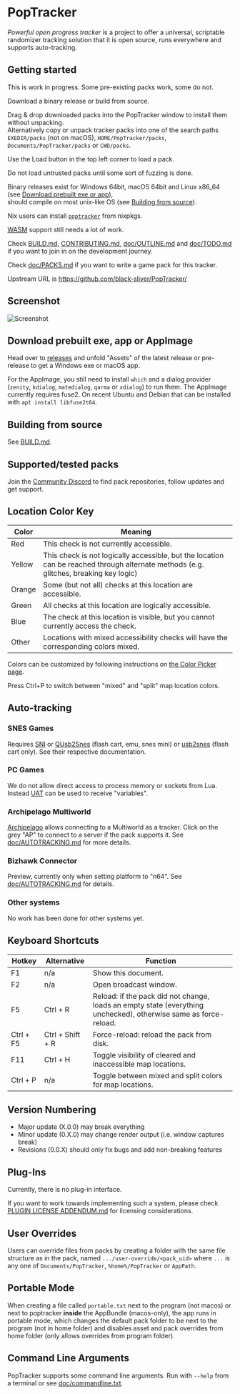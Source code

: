 # PopTracker

*Powerful open progress tracker* is a project to offer a universal, scriptable
randomizer tracking solution that it is open source, runs everywhere and
supports auto-tracking.

## Getting started

This is work in progress. Some pre-existing packs work, some do not.

Download a binary release or build from source.

Drag & drop downloaded packs into the PopTracker window to install them without unpacking.\
Alternatively copy or unpack tracker packs into one of the search paths
`EXEDIR/packs` (not on macOS), `HOME/PopTracker/packs`,
`Documents/PopTracker/packs` or `CWD/packs`.

Use the Load button in the top left corner to load a pack.

Do not load untrusted packs until some sort of fuzzing is done.

Binary releases exist for Windows 64bit, macOS 64bit and Linux x86_64
(see [Download prebuilt exe or app](#download-prebuilt-exe-app-or-appimage)),\
should compile on most unix-like OS (see [Building from source](#building-from-source)).

Nix users can install [`poptracker`](https://search.nixos.org/packages?show=poptracker&type=packages&query=poptracker) from nixpkgs.

[WASM](https://wikipedia.org/wiki/WebAssembly) support still needs a lot of work.

Check
[BUILD.md](BUILD.md),
[CONTRIBUTING.md](CONTRIBUTING.md),
[doc/OUTLINE.md](doc/OUTLINE.md) and
[doc/TODO.md](doc/TODO.md)
if you want to join in on the development journey.

Check [doc/PACKS.md](doc/PACKS.md) if you want to write a game pack for this tracker.

Upstream URL is https://github.com/black-sliver/PopTracker/

## Screenshot

![Screenshot](../screenshots/screenshot.png?raw=true "Screenshot")

## Download prebuilt exe, app or AppImage

Head over to [releases](https://github.com/black-sliver/PopTracker/releases)
and unfold "Assets" of the latest release or pre-release to get a Windows exe or macOS app.

For the AppImage, you still need to install `which` and a dialog provider (`zenity`, `kdialog`, `matedialog`, `qarma`
or `xdialog`) to run them.
The AppImage currently requires fuse2. On recent Ubuntu and Debian that can be installed with `apt install libfuse2t64`.

## Building from source

See [BUILD.md](BUILD.md).

## Supported/tested packs

Join the [Community Discord](https://discord.com/invite/gwThqMCPgK) to find pack
repositories, follow updates and get support.

## Location Color Key

| Color  | Meaning                                                                                                                               |
|--------|---------------------------------------------------------------------------------------------------------------------------------------|
| Red    | This check is not currently accessible.                                                                                               |
| Yellow | This check is not logically accessible, but the location can be reached through alternate methods (e.g. glitches, breaking key logic) |
| Orange | Some (but not all) checks at this location are accessible.                                                                            |
| Green  | All checks at this location are logically accessible.                                                                                 |
| Blue   | The check at this location is visible, but you cannot currently access the check.                                                     |
| Other  | Locations with mixed accessibility checks will have the corresponding colors mixed.                                                   |

Colors can be customized by following instructions on
[the Color Picker page](https://poptracker.github.io/color-picker.html).

Press Ctrl+P to switch between "mixed" and "split" map location colors.

## Auto-tracking

### SNES Games
Requires [SNI](https://github.com/alttpo/sni)
or [QUsb2Snes](https://usb2snes.com) (flash cart, emu, snes mini)
or [usb2snes](https://github.com/RedGuyyyy/sd2snes/releases) (flash cart only).
See their respective documentation.

### PC Games
We do not allow direct access to process memory or sockets from Lua. Instead
[UAT](https://github.com/black-sliver/UAT) can be used to receive "variables".

### Archipelago Multiworld
[Archipelago](https://archipelago.gg) allows connecting to a Multiworld as a
tracker. Click on the grey "AP" to connect to a server if the pack supports it.
See [doc/AUTOTRACKING.md](./doc/AUTOTRACKING.md) for more details.

### Bizhawk Connector
Preview, currently only when setting platform to "n64". See
[doc/AUTOTRACKING.md](./doc/AUTOTRACKING.md#supported-interfaces) for details.

### Other systems
No work has been done for other systems yet.

## Keyboard Shortcuts

| Hotkey    | Alternative      | Function                                                                                                         |
|-----------|------------------|------------------------------------------------------------------------------------------------------------------|
| F1        | n/a              | Show this document.                                                                                              |
| F2        | n/a              | Open broadcast window.                                                                                           |
| F5        | Ctrl + R         | Reload: if the pack did not change, loads an empty state (everything unchecked), otherwise same as force-reload. |
| Ctrl + F5 | Ctrl + Shift + R | Force-reload: reload the pack from disk.                                                                         |
| F11       | Ctrl + H         | Toggle visibility of cleared and inaccessible map locations.                                                     |
| Ctrl + P  | n/a              | Toggle between mixed and split colors for map locations.                                                         |

## Version Numbering

* Major update (X.0.0) may break everything
* Minor update (0.X.0) may change render output (i.e. window captures break)
* Revisions (0.0.X) should only fix bugs and add non-breaking features

## Plug-Ins

Currently, there is no plug-in interface.

If you want to work towards implementing such a system, please check
[PLUGIN LICENSE ADDENDUM.md](PLUGIN%20LICENSE%20ADDENDUM.md)
for licensing considerations.

## User Overrides

Users can override files from packs by creating a folder with the same file
structure as in the pack, named `.../user-override/<pack_uid>` where `...` is
any one of `Documents/PopTracker`, `%home%/PopTracker` or `AppPath`.

## Portable Mode

When creating a file called `portable.txt` next to the program (not macos) or
next to poptracker **inside** the AppBundle (macos-only), the app runs in
portable mode, which changes the default pack folder to be next to the program
(not in home folder) and disables asset and pack overrides from home folder
(only allows overrides from program folder).

## Command Line Arguments

PopTracker supports some command line arguments. Run with `--help` from a terminal
or see [doc/commandline.txt](doc/commandline.txt).
